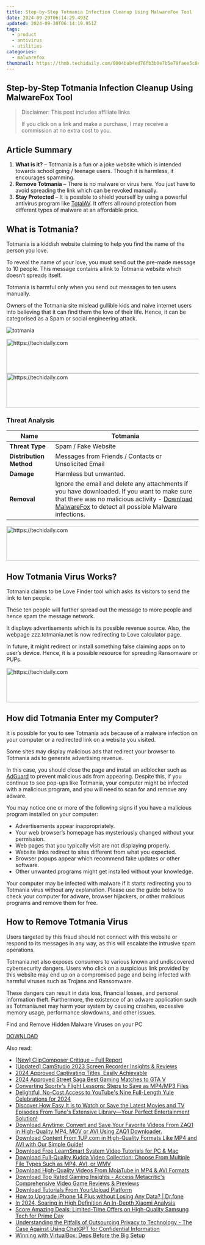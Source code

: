 ```yaml
---
title: Step-by-Step Totmania Infection Cleanup Using MalwareFox Tool
date: 2024-09-29T06:14:29.493Z
updated: 2024-09-30T06:14:19.951Z
tags:
  - product
  - antivirus
  - utilities
categories:
  - malwarefox
thumbnail: https://thmb.techidaily.com/0004bab4ed76fb3b0e7b5e78faee5c8cd34739a5594338591ba06831ec971383.jpg
---
```


## Step-by-Step Totmania Infection Cleanup Using MalwareFox Tool

>  Disclaimer: This post includes affiliate links
>
>  If you click on a link and make a purchase, I may receive a commission at no extra cost to you.
>

## Article Summary

1. **What is it?** – Totmania is a fun or a joke website which is intended towards school going / teenage users. Though it is harmless, it encourages spamming.
2. **Remove Totmania** – There is no malware or virus here. You just have to avoid spreading the link which can be revoked manually.
3. **Stay Protected** – It is possible to shield yourself by using a powerful antivirus program like [TotalAV](https://tools.techidaily.com/malwarefox/products/). It offers all round protection from different types of malware at an affordable price.

## What is Totmania?

Totmania is a kiddish website claiming to help you find the name of the person you love. 

To reveal the name of your love, you must send out the pre-made message to 10 people. This message contains a link to Totmania website which doesn’t spreads itself. 

Totmania is harmful only when you send out messages to ten users manually. 

Owners of the Totmania site mislead gullible kids and naive internet users into believing that it can find them the love of their life. Hence, it can be categorised as a Spam or social engineering attack.

![](https://www.malwarefox.com/wp-content/uploads/2022/10/totmania.webp "totmania")

<!-- affiliate ads begin -->
<a href="https://appsumo.8odi.net/c/5597632/2075476/7443" target="_top" id="2075476">
  <img src="//a.impactradius-go.com/display-ad/7443-2075476" border="0" alt="https://techidaily.com" width="728" height="90"/>
</a>
<img height="0" width="0" src="https://appsumo.8odi.net/i/5597632/2075476/7443" style="position:absolute;visibility:hidden;" border="0" />
<!-- affiliate ads end -->

<!-- affiliate ads begin -->
<a href="https://appsumo.8odi.net/c/5597632/2123734/7443" target="_top" id="2123734">
  <img src="//a.impactradius-go.com/display-ad/7443-2123734" border="0" alt="https://techidaily.com" width="728" height="90"/>
</a>
<img height="0" width="0" src="https://appsumo.8odi.net/i/5597632/2123734/7443" style="position:absolute;visibility:hidden;" border="0" />
<!-- affiliate ads end -->

### Threat Analysis

| **Name**                | Totmania                                                                                                                                                                                                                                        |
| ----------------------- | ----------------------------------------------------------------------------------------------------------------------------------------------------------------------------------------------------------------------------------------------- |
| **Threat Type**         | Spam / Fake Website                                                                                                                                                                                                                             |
| **Distribution Method** | Messages from Friends / Contacts or Unsolicited Email                                                                                                                                                                                           |
| **Damage**              | Harmless but unwanted.                                                                                                                                                                                                                          |
| **Removal**             | Ignore the email and delete any attachments if you have downloaded. If you want to make sure that there was no malicious activity - [Download MalwareFox](https://tools.techidaily.com/malwarefox/products/) to detect all possible Malware infections. |

<!-- affiliate ads begin -->
<a href="https://25home.pxf.io/c/5597632/2148649/16836" target="_top" id="2148649">
  <img src="//a.impactradius-go.com/display-ad/16836-2148649" border="0" alt="https://techidaily.com" width="720" height="90"/>
</a>
<img height="0" width="0" src="https://25home.pxf.io/i/5597632/2148649/16836" style="position:absolute;visibility:hidden;" border="0" />
<!-- affiliate ads end -->

## How Totmania Virus Works?

Totmania claims to be Love Finder tool which asks its visitors to send the link to ten people. 

These ten people will further spread out the message to more people and hence spam the message network. 

It displays advertisements which is its possible revenue source. Also, the webpage zzz.totmania.net is now redirecting to Love calculator page. 

In future, it might redirect or install something false claiming apps on to user’s device. Hence, it is a possible resource for spreading Ransomware or PUPs.

<!-- affiliate ads begin -->
<a href="https://appsumo.8odi.net/c/5597632/2087409/7443" target="_top" id="2087409">
  <img src="//a.impactradius-go.com/display-ad/7443-2087409" border="0" alt="https://techidaily.com" width="728" height="90"/>
</a>
<img height="0" width="0" src="https://appsumo.8odi.net/i/5597632/2087409/7443" style="position:absolute;visibility:hidden;" border="0" />
<!-- affiliate ads end -->

## How did Totmania Enter my Computer?

It is possible for you to see Totmania ads because of a malware infection on your computer or a redirected link on a website you visited.

Some sites may display malicious ads that redirect your browser to Totmania ads to generate advertising revenue.

In this case, you should close the page and install an adblocker such as [AdGuard](https://tools.techidaily.com/malwarefox/products/) to prevent malicious ads from appearing. Despite this, if you continue to see pop-ups like Totmania, your computer might be infected with a malicious program, and you will need to scan for and remove any adware.

You may notice one or more of the following signs if you have a malicious program installed on your computer:

* Advertisements appear inappropriately.
* Your web browser’s homepage has mysteriously changed without your permission.
* Web pages that you typically visit are not displaying properly.
* Website links redirect to sites different from what you expected.
* Browser popups appear which recommend fake updates or other software.
* Other unwanted programs might get installed without your knowledge.

Your computer may be infected with malware if it starts redirecting you to Totmania virus without any explanation. Please use the guide below to check your computer for adware, browser hijackers, or other malicious programs and remove them for free.

## How to Remove Totmania Virus

Users targeted by this fraud should not connect with this website or respond to its messages in any way, as this will escalate the intrusive spam operations. 

Totmania.net also exposes consumers to various known and undiscovered cybersecurity dangers. Users who click on a suspicious link provided by this website may end up on a compromised page and being infected with harmful viruses such as Trojans and Ransomware. 

These dangers can result in data loss, financial losses, and personal information theft. Furthermore, the existence of an adware application such as Totmania.net may harm your system by causing crashes, excessive memory usage, performance slowdowns, and other issues.

Find and Remove Hidden Malware Viruses on your PC

[DOWNLOAD](https://tools.techidaily.com/malwarefox/products/)

<ins class="adsbygoogle"
     style="display:block"
     data-ad-format="autorelaxed"
     data-ad-client="ca-pub-7571918770474297"
     data-ad-slot="1223367746"></ins>

<ins class="adsbygoogle"
     style="display:block"
     data-ad-client="ca-pub-7571918770474297"
     data-ad-slot="8358498916"
     data-ad-format="auto"
     data-full-width-responsive="true"></ins>

<span class="atpl-alsoreadstyle">Also read:</span>
<div><ul>
<li><a href="https://extra-hints.techidaily.com/new-clipcomposer-critique-full-report/"><u>[New] ClipComposer Critique – Full Report</u></a></li>
<li><a href="https://screen-capture.techidaily.com/updated-camstudio-2023-screen-recorder-insights-and-reviews/"><u>[Updated] CamStudio 2023 Screen Recorder Insights & Reviews</u></a></li>
<li><a href="https://extra-resources.techidaily.com/2024-approved-captivating-titles-easily-achievable/"><u>2024 Approved Captivating Titles, Easily Achievable</u></a></li>
<li><a href="https://screen-recording.techidaily.com/2024-approved-street-saga-best-gaming-matches-to-gta-v/"><u>2024 Approved Street Saga Best Gaming Matches to GTA V</u></a></li>
<li><a href="https://fox-zaraz.techidaily.com/converting-sportys-flight-lessons-steps-to-save-as-mp4mp3-files/"><u>Converting Sporty's Flight Lessons: Steps to Save as MP4/MP3 Files</u></a></li>
<li><a href="https://youtube-web.techidaily.com/htful-no-cost-access-to-youtubes-nine-full-length-yule-celebrations-for-2024/"><u>Delightful, No-Cost Access to YouTube's Nine Full-Length Yule Celebrations for 2024</u></a></li>
<li><a href="https://fox-zaraz.techidaily.com/discover-how-easy-it-is-to-watch-or-save-the-latest-movies-and-tv-episodes-from-tunes-extensive-libraryyour-perfect-entertainment-solution/"><u>Discover How Easy It Is to Watch or Save the Latest Movies and TV Episodes From Tune's Extensive Library—Your Perfect Entertainment Solution!</u></a></li>
<li><a href="https://fox-zaraz.techidaily.com/download-anytime-convert-and-save-your-favorite-videos-from-zaq1-in-high-quality-mp4-mov-or-avi-using-zaq1-downloader/"><u>Download Anytime: Convert and Save Your Favorite Videos From ZAQ1 in High-Quality MP4, MOV or AVI Using ZAQ1 Downloader.</u></a></li>
<li><a href="https://fox-zaraz.techidaily.com/download-content-from-1upcom-in-high-quality-formats-like-mp4-and-avi-with-our-simple-guide/"><u>Download Content From 1UP.com in High-Quality Formats Like MP4 and AVI with Our Simple Guide!</u></a></li>
<li><a href="https://fox-zaraz.techidaily.com/download-free-learnsmart-system-video-tutorials-for-pc-and-mac/"><u>Download Free LearnSmart System Video Tutorials for PC & Mac</u></a></li>
<li><a href="https://fox-zaraz.techidaily.com/download-full-quality-kudda-video-collection-choose-from-multiple-file-types-such-as-mp4-avi-or-wmv/"><u>Download Full-Quality Kudda Video Collection: Choose From Multiple File Types Such as MP4, AVI, or WMV</u></a></li>
<li><a href="https://fox-zaraz.techidaily.com/download-high-quality-videos-from-mojatube-in-mp4-and-avi-formats/"><u>Download High-Quality Videos From MojaTube in MP4 & AVI Formats</u></a></li>
<li><a href="https://fox-zaraz.techidaily.com/download-top-rated-gaming-insights-access-metacritics-comprehensive-video-game-reviews-and-previews/"><u>Download Top Rated Gaming Insights - Access Metacritic's Comprehensive Video Game Reviews & Previews</u></a></li>
<li><a href="https://fox-zaraz.techidaily.com/download-tutorials-from-yourupload-platform/"><u>Download Tutorials From YourUpload Platform</u></a></li>
<li><a href="https://review-topics.techidaily.com/how-to-upgrade-iphone-14-plus-without-losing-any-data-drfone-by-drfone-ios-system-repair-ios-system-repair/"><u>How to Upgrade iPhone 14 Plus without Losing Any Data? | Dr.fone</u></a></li>
<li><a href="https://extra-skills.techidaily.com/in-2024-soaring-in-high-definition-an-in-depth-xiaomi-analysis/"><u>In 2024, Soaring in High Definition An In-Depth Xiaomi Analysis</u></a></li>
<li><a href="https://buynow-info.techidaily.com/score-amazing-deals-limited-time-offers-on-high-quality-samsung-tech-for-prime-day/"><u>Score Amazing Deals: Limited-Time Offers on High-Quality Samsung Tech for Prime Day</u></a></li>
<li><a href="https://tech-hub.techidaily.com/understanding-the-pitfalls-of-outsourcing-privacy-to-technology-the-case-against-using-chatgpt-for-confidential-information/"><u>Understanding the Pitfalls of Outsourcing Privacy to Technology - The Case Against Using ChatGPT for Confidential Information</u></a></li>
<li><a href="https://windows11.techidaily.com/winning-with-virtualbox-deps-before-the-big-setup/"><u>Winning with VirtualBox: Deps Before the Big Setup</u></a></li>
</ul></div>

